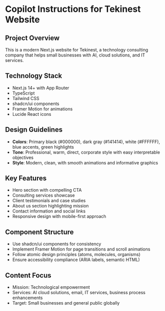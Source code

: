 # Copilot Instructions for Tekinest Website

<!-- Use this file to provide workspace-specific custom instructions to Copilot. For more details, visit https://code.visualstudio.com/docs/copilot/copilot-customization#_use-a-githubcopilotinstructionsmd-file -->

## Project Overview
This is a modern Next.js website for Tekinest, a technology consulting company that helps small businesses with AI, cloud solutions, and IT services.

## Technology Stack
- Next.js 14+ with App Router
- TypeScript
- Tailwind CSS
- shadcn/ui components
- Framer Motion for animations
- Lucide React icons

## Design Guidelines
- **Colors**: Primary black (#000000), dark gray (#141414), white (#FFFFFF), blue accents, green highlights
- **Tone**: Professional, warm, direct, corporate style with easy interpretable objectives
- **Style**: Modern, clean, with smooth animations and informative graphics

## Key Features
- Hero section with compelling CTA
- Consulting services showcase
- Client testimonials and case studies
- About us section highlighting mission
- Contact information and social links
- Responsive design with mobile-first approach

## Component Structure
- Use shadcn/ui components for consistency
- Implement Framer Motion for page transitions and scroll animations
- Follow atomic design principles (atoms, molecules, organisms)
- Ensure accessibility compliance (ARIA labels, semantic HTML)

## Content Focus
- Mission: Technological empowerment
- Services: AI cloud solutions, email, IT services, business process enhancements
- Target: Small businesses and general public globally

